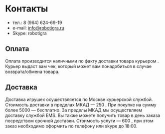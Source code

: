 # Контакты

- тел.:  8 (964) 624-69-19
- e-mail: info@robotigra.ru
- Skype: robotigra

## Оплата

Оплата производится наличными по факту доставки товара курьером . Курьер выдаст вам чек, который может вам понадобиться в случае возврата/обмена товара.

## Доставка

Доставка игрушек осуществляется по Москве курьерской службой.
Стоимость доставки в пределах МКАД — 250 . При покупке на сумму более 5000  — бесплатно. За пределы МКАД мы осуществляем доставку службой EMS.
Вы также можете получить товар в день заказа посредством срочной доставки. Стоимость услуги  — 600 , при этом заказ необходимо оформить по телефону или skype до 18:00.